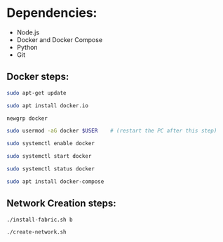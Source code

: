 # Dependencies:
- Node.js
- Docker and Docker Compose
- Python
- Git

## Docker steps:

```bash
sudo apt-get update
```
```bash
sudo apt install docker.io
```
```bash
newgrp docker
```
```bash  
sudo usermod -aG docker $USER    # (restart the PC after this step)
```
```bash
sudo systemctl enable docker
```
```bash
sudo systemctl start docker
```
```bash
sudo systemctl status docker
```
```bash
sudo apt install docker-compose
```
## Network Creation steps:
```bash
./install-fabric.sh b
```
```bash
./create-network.sh
```
